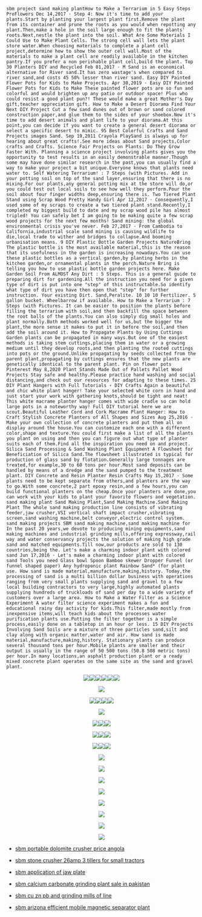 ```
sbm project sand making plantHow to Make a Terrarium in 5 Easy Steps ProFlowers Dec 14,2017 · Step 4: Now it's time to add your plants.Start by planting your largest plant first.Remove the plant from its container and prune the roots as you would when repotting any plant.Then,make a hole in the soil large enough to fit the plants' roots.Next,nestle the plant into the soil. What Are Some Materials I Could Use to Make Plant Cells. The strong cell wall lets the plant store water.When choosing materials to complete a plant cell project,determine how to show the outer cell wall.Most of the materials to make a plant cell are readily available in the kitchen pantry.If you prefer a non perishable plant cell,build the plant. Top 30 Planters DIY and Recycled Feb 01,2017 · M Sand is an economical alternative for River sand.It has zero wastage's when compared to river sand,and costs 45 50% lesser than river sand. Easy DIY Painted Flower Pots for Kids to Make Projects. Apr 30,2019 · Easy DIY Painted Flower Pots for Kids to Make These painted flower pots are so fun and colorful and would brighten up any patio or outdoor space! Plus who could resist a good plant pun?! These would make a great Mother's Day gift,teacher appreciation gift. How to Make a Desert Diorama Find Your Next DIY Project Cut a few sand dunes out of brown or sand colored construction paper,and glue them to the sides of your shoebox.Now it's time to add desert animals and plant life to your diorama.At this point,you can decide if you want to create a general desert diorama or select a specific desert to mimic. 95 Best Colorful Crafts and Sand Projects images Sand. Sep 19,2011 Crayola PlaySand is always up for hearing about great crafts!.See more ideas about Sand projects,Color crafts and Crafts. Science Fair Projects on Plants: Do They Grow Faster With. Planning a science project involving plants gives you the opportunity to test results in an easily demonstrable manner.Though some may have done similar research in the past,you can usually find a way to make your project a bit unique.Everyone knows that plants need water to. Self Watering Terrarium! : 7 Steps (with Pictures. Add in your potting soil on top of the sand layer,ensuring that there is no mixing.For our plants,any general potting mix at the store will do,or you could test out local soils to see how well they perform.Pour the soil about four finger widths deep,ensuring there is. Two Tiered Plant Stand using Scrap Wood Pretty Handy Girl Apr 12,2017 · Consequently,I used some of my scraps to create a two tiered plant stand.Recently,I completed my biggest build to date and my scrap wood pile has almost tripled! You can safely bet I am going to be making quite a few scrap wood projects for the next few months! Sand mining: the global environmental crisis you've never. Feb 27,2017 · From Cambodia to California,industrial scale sand mining is causing wildlife to die,local trade to wither and bridges to collapse.And booming urbanisation means. 9 DIY Plastic Bottle Garden Projects NatureBring The plastic bottle is the most available material,this is the reason that its usefulness in the garden is increasing nowadays.You can use these plastic bottles as a vertical garden,by planting herbs in the kitchen garden,or ornamental plants in the porch.Nature Bring is telling you how to use plastic bottle garden projects here. Make Garden Soil From ALMOST Any Dirt : 5 Steps. This is a general guide to preparing dirt for gardening.All the instruction you need for a given type of dirt is put into one "step" of this instructable.So identify what type of dirt you have then open that "step" for further instruction. Your existing Dirt. Sand,Peralite. 10 10 10 Fertilizer. 5 gallon bucket. Wheelbarrow if available. How to Make a Terrarium : 7 Steps (with Pictures. It can be easier to position the plants before filling the terrarium with soil,and then backfill the space between the root balls of the plants.You can also simply dig small holes and plant normally.Both methods worked well for us,but the bigger the plant,the more sense it makes to put it in before the soil,and then add the soil around it. How to Propagate Plants by Using Cuttings Garden plants can be propagated in many ways.But one of the easiest methods is taking stem cuttings,placing them in water or a growing medium until they develop roots,and then planting the rooted cuttings into pots or the ground.Unlike propagating by seeds collected from the parent plant,propagating by cuttings ensures that the new plants are genetically identical to the parent plant. Pin on flower pots Pinterest May 8,2020 Plant Stands Made Out of Pallets Pallet Wood Projects Stay safe and healthy.Please practice hand washing and social distancing,and check out our resources for adapting to these times. 25 DIY Plant Hangers with Full Tutorials ⋆ DIY Crafts Again a beautiful and chic white plant hanger! Take your selected white corn in hand and just start your work with gathering knots,should be tight and neat! This white macrame planter hanger comes with wide cradle so can hold large pots in a noteworthy way! Full DIY tutorial here we are scout.Beautiful Leather Cord and Cork Macrame Plant Hanger: How to Craft Stylish Concrete Planters of All Shapes and Sizes Aug 25,2016 · Make your own collection of concrete planters and put them all on display around the house.You can customize each one with a different color,shape and texture.You could first make a list of all the plants you plant on using and then you can figure out what type of planter suits each of them.Find all the inspiration you need on and project. Silica Sand Processing & Sand Washing Plant Equipment A Flowsheet for Beneficiation of Silica Sand.The flowsheet illustrated is typical for production of glass sand by flotation.Generally large tonnages are treated,for example,30 to 60 tons per hour.Most sand deposits can be handled by means of a dredge and the sand pumped to the treatment plant. DIY Concrete and Resin Planter Resin Crafts May 15,2017 · Some plants need to be kept separate from others,and planters are the way to go.With some concrete,2 part epoxy resin,and a few hours,you can build functional planters on the cheap.Once your planters are done,you can work with your kids to plant your favorite flowers and vegetation. sand making plant Sand Making Plant,Sand Making Machine.Sand Making Plant The whole sand making production line consists of vibrating feeder,jaw crusher,VSI vertical shaft impact crusher,vibrating screen,sand washing machine,belt conveyor,electric control system. sand making projects SBM sand making machine,sand making machine for In the past 20 years,we devote to producing mining equipments,sand making machines and industrial grinding mills,offering expressway,rail way and water conservancy projects the solution of making high grade sand and matched equipments.Till now,our products are sold to 130 countries,being the. Let's make a charming indoor plant with colored sand Jun 17,2016 · Let's make a charming indoor plant with colored sand Tools you need Glass bowl Spoon Bamboo skewer Dropper Funnel (or funnel shaped paper) Any hydroponic plant Rainbow Sand* (for plant use. How sand is made material,manufacture,making,history. Today,the processing of sand is a multi billion dollar business with operations ranging from very small plants supplying sand and gravel to a few local building contractors to very large,highly automated plants supplying hundreds of truckloads of sand per day to a wide variety of customers over a large area. How to Make a Water Filter as a Science Experiment A water filter science experiment makes a fun and educational rainy day activity for kids.This filter,made mostly from inexpensive items,will teach kids about the processes water purification plants use.Putting the filter together is a simple process,easily done on a tabletop in an hour or less. 15 DIY Projects Involving Sand Soils are a mixture of three particles sand,silt and clay along with organic matter,water and air. How sand is made material,manufacture,making,history. Stationary plants can produce several thousand tons per hour.Mobile plants are smaller and their output is usually in the range of 50 500 tons (50.8 508 metric tons) per hour.In many locations,an asphalt production plant or a ready mixed concrete plant operates on the same site as the sand and gravel plant. 
```

<div align="center">
  
<a rel="nofollow" href="https://m.shibang-china.com?f=github&k=sbm+project+sand+making+plant"><img src="https://static.shibang-china.com/en/l.png"></a><img src="https://static.shibang-china.com/en/hw.png"><a rel="nofollow" href="https://m.shibang-china.com/product/?f=github&k=sbm+project+sand+making+plant"><img src="https://static.shibang-china.com/en/p.png"></a><a rel="nofollow" href="https://m.shibang-china.com/cases/?f=github&k=sbm+project+sand+making+plant"><img src="https://static.shibang-china.com/en/c.png"></a><a rel="nofollow" href="https://m.shibang-china.com/news/?f=github&k=sbm+project+sand+making+plant"><img src="https://static.shibang-china.com/en/n.png"></a><a rel="nofollow" href="https://m.shibang-china.com?f=github&k=sbm+project+sand+making+plant"><img src="https://static.shibang-china.com/en/m.png"></a>

<a rel="nofollow" href="https://m.shibang-china.com/product/?f=github&k=sbm+project+sand+making+plant"><img src="https://static.shibang-china.com/en/b.jpg"></a>
  
<a rel="nofollow" href="https://m.shibang-china.com/solution-aggregate.html?f=github&k=sbm+project+sand+making+plant"><img src="https://static.shibang-china.com/en/a.jpg"></a><a rel="nofollow" href="https://m.shibang-china.com/solution-mine.html?f=github&k=sbm+project+sand+making+plant"><img src="https://static.shibang-china.com/en/m.jpg"></a><a rel="nofollow" href="https://m.shibang-china.com/solution-mill.html?f=github&k=sbm+project+sand+making+plant"><img src="https://static.shibang-china.com/en/g.jpg"></a><a rel="nofollow" href="https://m.shibang-china.com/solution-epc.html?f=github&k=sbm+project+sand+making+plant"><img src="https://static.shibang-china.com/en/e.jpg"></a>

<a rel="nofollow" href="https://m.shibang-china.com/product/?f=github&k=sbm+project+sand+making+plant"><img src="https://static.shibang-china.com/en/a-p.png"></a>

<a rel="nofollow" href="https://m.shibang-china.com/product/crusher/c6x.html?f=github&k=sbm+project+sand+making+plant"><img src="https://static.shibang-china.com/en/j.jpg"></a><a rel="nofollow" href="https://m.shibang-china.com/product/crusher/ci5x.html?f=github&k=sbm+project+sand+making+plant"><img src="https://static.shibang-china.com/en/i.jpg"></a><a rel="nofollow" href="https://m.shibang-china.com/product/crusher/hst.html?f=github&k=sbm+project+sand+making+plant"><img src="https://static.shibang-china.com/en/c.jpg"></a>

<a rel="nofollow" href="https://m.shibang-china.com/product/mill/mtw.html?f=github&k=sbm+project+sand+making+plant"><img src="https://static.shibang-china.com/en/mtw.jpg"></a><a rel="nofollow" href="https://m.shibang-china.com/product/mill/scm.html?f=github&k=sbm+project+sand+making+plant"><img src="https://static.shibang-china.com/en/scm.jpg"></a><a rel="nofollow" href="https://m.shibang-china.com/product/mill/lm.html?f=github&k=sbm+project+sand+making+plant"><img src="https://static.shibang-china.com/en/lm.jpg"></a>

<a rel="nofollow" href="https://m.shibang-china.com/product/sand/vsi6x.html?f=github&k=sbm+project+sand+making+plant"><img src="https://static.shibang-china.com/en/6x.jpg"></a><a rel="nofollow" href="https://m.shibang-china.com/product/sand/vu.html?f=github&k=sbm+project+sand+making+plant"><img src="https://static.shibang-china.com/en/vu.jpg"></a><a rel="nofollow" href="https://m.shibang-china.com/product/mobile/klun.html?f=github&k=sbm+project+sand+making+plant"><img src="https://static.shibang-china.com/en/k.jpg"></a>

<a rel="nofollow" href="https://m.shibang-china.com/cases/?f=github&k=sbm+project+sand+making+plant"><img src="https://static.shibang-china.com/en/case.png"></a>

<a rel="nofollow" href="https://m.shibang-china.com/cases/aggregate/202.html?f=github&k=sbm+project+sand+making+plant"><img src="https://static.shibang-china.com/en/c-1.jpg"></a>

<a rel="nofollow" href="https://m.shibang-china.com/cases/aggregate/203.html?f=github&k=sbm+project+sand+making+plant"><img src="https://static.shibang-china.com/en/c-2.jpg"></a>

<a rel="nofollow" href="https://m.shibang-china.com/cases/mill/123.html?f=github&k=sbm+project+sand+making+plant"><img src="https://static.shibang-china.com/en/c-3.jpg"></a>

<a rel="nofollow" href="https://m.shibang-china.com/contact_us.html?f=github&k=sbm+project+sand+making+plant"><img src="https://static.shibang-china.com/en/contact.png"></a>

<a rel="nofollow" href="https://swt.shibang-china.com/?f=github&k=sbm+project+sand+making+plant"><img src="https://static.shibang-china.com/en/chat.png"></a>

<a rel="nofollow" href="https://whatsapp.shibangsoft.com/WhatsApp.php?f=github&k=sbm+project+sand+making+plant"><img src="https://static.shibang-china.com/en/whatsapp.png"></a>

<a rel="nofollow" href="https://m.shibang-china.com/?f=github&k=sbm+project+sand+making+plant"><img src="https://static.shibang-china.com/en/website.png"></a>

</div>


* [sbm portable dolomite crusher price angola](sbm%20portable%20dolomite%20crusher%20price%20angola.md)

* [sbm stone crusher 26amp 3 tillers for small tractors](sbm%20stone%20crusher%2026amp%203%20tillers%20for%20small%20tractors.md)

* [sbm application of jaw plate](sbm%20application%20of%20jaw%20plate.md)

* [sbm calcium carbonate grinding plant sale in pakistan](sbm%20calcium%20carbonate%20grinding%20plant%20sale%20in%20pakistan.md)

* [sbm cu zn pb and grinding mills of line](sbm%20cu%20zn%20pb%20and%20grinding%20mills%20of%20line.md)

* [sbm arizona efficient mobile magnetic separator plant](sbm%20arizona%20efficient%20mobile%20magnetic%20separator%20plant.md)